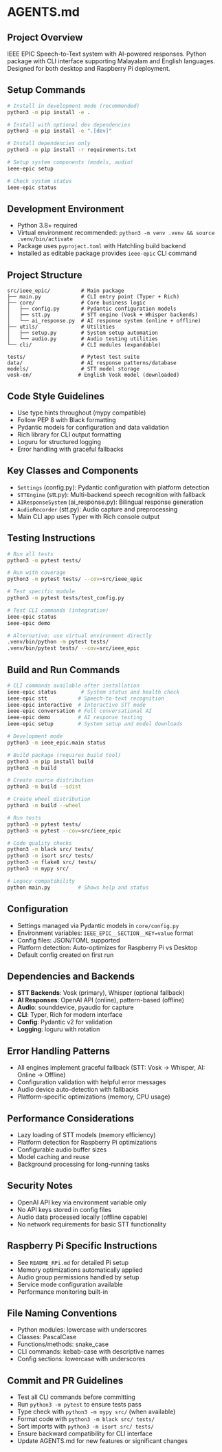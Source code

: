 # AGENTS.md

## Project Overview
IEEE EPIC Speech-to-Text system with AI-powered responses. Python package with CLI interface supporting Malayalam and English languages. Designed for both desktop and Raspberry Pi deployment.

## Setup Commands
```bash
# Install in development mode (recommended)
python3 -m pip install -e .

# Install with optional dev dependencies
python3 -m pip install -e ".[dev]"

# Install dependencies only
python3 -m pip install -r requirements.txt

# Setup system components (models, audio)
ieee-epic setup

# Check system status
ieee-epic status
```

## Development Environment
- Python 3.8+ required
- Virtual environment recommended: `python3 -m venv .venv && source .venv/bin/activate`
- Package uses `pyproject.toml` with Hatchling build backend
- Installed as editable package provides `ieee-epic` CLI command

## Project Structure
```
src/ieee_epic/          # Main package
├── main.py             # CLI entry point (Typer + Rich)
├── core/               # Core business logic
│   ├── config.py       # Pydantic configuration models
│   ├── stt.py          # STT engine (Vosk + Whisper backends)
│   └── ai_response.py  # AI response system (online + offline)
├── utils/              # Utilities
│   ├── setup.py        # System setup automation
│   └── audio.py        # Audio testing utilities
└── cli/                # CLI modules (expandable)

tests/                  # Pytest test suite
data/                   # AI response patterns/database
models/                 # STT model storage
vosk-en/               # English Vosk model (downloaded)
```

## Code Style Guidelines
- Use type hints throughout (mypy compatible)
- Follow PEP 8 with Black formatting
- Pydantic models for configuration and data validation  
- Rich library for CLI output formatting
- Loguru for structured logging
- Error handling with graceful fallbacks

## Key Classes and Components
- `Settings` (config.py): Pydantic configuration with platform detection
- `STTEngine` (stt.py): Multi-backend speech recognition with fallback
- `AIResponseSystem` (ai_response.py): Bilingual response generation
- `AudioRecorder` (stt.py): Audio capture and preprocessing
- Main CLI app uses Typer with Rich console output

## Testing Instructions
```bash
# Run all tests
python3 -m pytest tests/

# Run with coverage
python3 -m pytest tests/ --cov=src/ieee_epic

# Test specific module
python3 -m pytest tests/test_config.py

# Test CLI commands (integration)
ieee-epic status
ieee-epic demo

# Alternative: use virtual environment directly
.venv/bin/python -m pytest tests/
.venv/bin/pytest tests/ --cov=src/ieee_epic
```

## Build and Run Commands  
```bash
# CLI commands available after installation
ieee-epic status        # System status and health check
ieee-epic stt          # Speech-to-text recognition
ieee-epic interactive  # Interactive STT mode
ieee-epic conversation # Full conversational AI
ieee-epic demo         # AI response testing
ieee-epic setup        # System setup and model downloads

# Development mode
python3 -m ieee_epic.main status

# Build package (requires build tool)
python3 -m pip install build
python3 -m build

# Create source distribution
python3 -m build --sdist

# Create wheel distribution  
python3 -m build --wheel

# Run tests
python3 -m pytest tests/
python3 -m pytest --cov=src/ieee_epic

# Code quality checks
python3 -m black src/ tests/
python3 -m isort src/ tests/
python3 -m flake8 src/ tests/
python3 -m mypy src/

# Legacy compatibility
python main.py         # Shows help and status
```

## Configuration
- Settings managed via Pydantic models in `core/config.py`
- Environment variables: `IEEE_EPIC__SECTION__KEY=value` format
- Config files: JSON/TOML supported
- Platform detection: Auto-optimizes for Raspberry Pi vs Desktop
- Default config created on first run

## Dependencies and Backends
- **STT Backends**: Vosk (primary), Whisper (optional fallback)
- **AI Responses**: OpenAI API (online), pattern-based (offline)
- **Audio**: sounddevice, pyaudio for capture
- **CLI**: Typer, Rich for modern interface
- **Config**: Pydantic v2 for validation
- **Logging**: loguru with rotation

## Error Handling Patterns
- All engines implement graceful fallback (STT: Vosk → Whisper, AI: Online → Offline)
- Configuration validation with helpful error messages
- Audio device auto-detection with fallbacks
- Platform-specific optimizations (memory, CPU usage)

## Performance Considerations
- Lazy loading of STT models (memory efficiency)
- Platform detection for Raspberry Pi optimizations
- Configurable audio buffer sizes
- Model caching and reuse
- Background processing for long-running tasks

## Security Notes
- OpenAI API key via environment variable only
- No API keys stored in config files
- Audio data processed locally (offline capable)
- No network requirements for basic STT functionality

## Raspberry Pi Specific Instructions
- See `README_RPi.md` for detailed Pi setup
- Memory optimizations automatically applied
- Audio group permissions handled by setup
- Service mode configuration available
- Performance monitoring built-in

## File Naming Conventions
- Python modules: lowercase with underscores
- Classes: PascalCase
- Functions/methods: snake_case
- CLI commands: kebab-case with descriptive names
- Config sections: lowercase with underscores

## Commit and PR Guidelines
- Test all CLI commands before committing
- Run `python3 -m pytest` to ensure tests pass
- Type check with `python3 -m mypy src/` (when available)
- Format code with `python3 -m black src/ tests/`
- Sort imports with `python3 -m isort src/ tests/`
- Ensure backward compatibility for CLI interface
- Update AGENTS.md for new features or significant changes